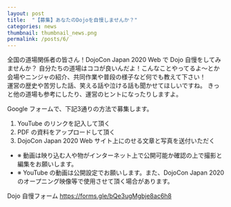 ```yaml
---
layout: post
title:  "【募集】あなたのDojoを自慢しませんか？"
categories: news
thumbnail: thumbnail_news.png
permalink: /posts/6/
---
```


全国の道場関係者の皆さん！DojoCon Japan 2020 Web で Dojo 自慢をしてみませんか？
自分たちの道場はココが良いんだよ！こんなことやってるよ〜とか
会場やニンジャの紹介、共同作業や普段の様子など何でも教えて下さい！<br>
運営の歴史や苦労した話、笑える話や泣ける話も聞かせてほしいですね。
きっと他の道場も参考にしたり、運営のヒントになったりしますよ。

Google フォームで、下記3通りの方法で募集します。


1. YouTube のリンクを記入して頂く
2. PDF の資料をアップロードして頂く
3. DojoCon Japan 2020 Web サイト上にのせる文章と写真を送付いただく

* ※ 動画は映り込む人や物がインターネット上で公開可能か確認の上で撮影と編集をお願いします。
* ※ YouTube の動画は公開設定でお願いします。また、DojoCon Japan 2020 のオープニング映像等で使用させて頂く場合があります。

Dojo 自慢フォーム
<a href="https://forms.gle/bQe3ugMgbje8ac6h8">https://forms.gle/bQe3ugMgbje8ac6h8</a>
